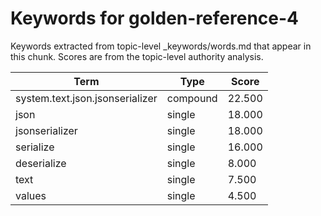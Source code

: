 # Keywords for golden-reference-4

Keywords extracted from topic-level _keywords/words.md that appear in this chunk.
Scores are from the topic-level authority analysis.

| Term | Type | Score |
|------|------|-------|
| system.text.json.jsonserializer | compound | 22.500 |
| json | single | 18.000 |
| jsonserializer | single | 18.000 |
| serialize | single | 16.000 |
| deserialize | single | 8.000 |
| text | single | 7.500 |
| values | single | 4.500 |
